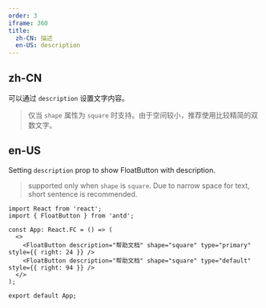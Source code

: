 ```yaml
---
order: 3
iframe: 360
title:
  zh-CN: 描述
  en-US: description
---
```


## zh-CN

可以通过 `description` 设置文字内容。

> 仅当 `shape` 属性为 `square` 时支持。由于空间较小，推荐使用比较精简的双数文字。

## en-US

Setting `description` prop to show FloatButton with description.

> supported only when `shape` is `square`. Due to narrow space for text, short sentence is recommended.

```tsx
import React from 'react';
import { FloatButton } from 'antd';

const App: React.FC = () => (
  <>
    <FloatButton description="帮助文档" shape="square" type="primary" style={{ right: 24 }} />
    <FloatButton description="帮助文档" shape="square" type="default" style={{ right: 94 }} />
  </>
);

export default App;
```
